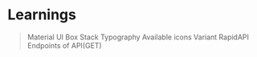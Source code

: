 # Learnings

> Material UI
  > Box
  > Stack
  > Typography
  > Available icons
  > Variant
> RapidAPI
  > Endpoints of API(GET)  